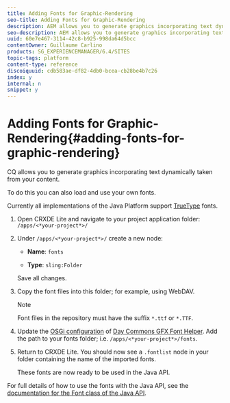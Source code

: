 ```yaml
---
title: Adding Fonts for Graphic-Rendering
seo-title: Adding Fonts for Graphic-Rendering
description: AEM allows you to generate graphics incorporating text dynamically taken from your content
seo-description: AEM allows you to generate graphics incorporating text dynamically taken from your content
uuid: 60e7e467-3114-42c8-b925-998da64d5bcc
contentOwner: Guillaume Carlino
products: SG_EXPERIENCEMANAGER/6.4/SITES
topic-tags: platform
content-type: reference
discoiquuid: cdb583ae-df82-4db0-bcea-cb28be4b7c26
index: y
internal: n
snippet: y
---
```


# Adding Fonts for Graphic-Rendering{#adding-fonts-for-graphic-rendering}

CQ allows you to generate graphics incorporating text dynamically taken from your content.

To do this you can also load and use your own fonts.

Currently all implementations of the Java Platform support [TrueType](http://en.wikipedia.org/wiki/Truetype) fonts.

1. Open CRXDE Lite and navigate to your project application folder:  
   `/apps/<*your-project*>/`  

1. Under `/apps/<*your-project*>/` create a new node:

    * **Name**: `fonts`
    
    * **Type**: `sling:Folder`

   Save all changes.

1. Copy the font files into this folder; for example, using WebDAV.

   >[!NOTE]
   >
   >Font files in the repository must have the suffix `*.ttf` or `*.TTF`.

1. Update the [OSGi configuration](../../../sites/deploying/using/configuring-osgi.md) of [Day Commons GFX Font Helper](../../../sites/deploying/using/osgi-configuration-settings.md#daycommonsgfxfonthelper). Add the path to your fonts folder; i.e. `/apps/<*your-project*>/fonts`.  

1. Return to CRXDE Lite. You should now see a `.fontlist` node in your folder containing the name of the imported fonts.

   These fonts are now ready to be used in the Java API.

For full details of how to use the fonts with the Java API, see the [documentation for the Font class of the Java API](http://download.oracle.com/javase/6/docs/api/java/awt/Font.html).  

